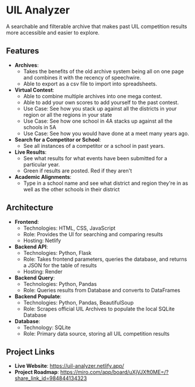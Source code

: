 # UIL Analyzer
A searchable and filterable archive that makes past UIL competition results more accessible and easier to explore.

## Features
  - **Archives**:
    - Takes the benefits of the old archive system being all on one page and combines it with the recency of speechwire.
    - Able to export as a csv file to import into spreadsheets.
  - **Virtual Contest**:
    - Able to combine multiple archives into one mega contest.
    - Able to add your own scores to add yourself to the past contest.
    - Use Case: See how you stack up against all the districts in your region or all the regions in your state
    - Use Case: See how one school in 4A stacks up against all the schools in 5A
    - Use Case: See how you would have done at a meet many years ago.
  - **Search for a Competitor or School**:
    - See all instances of a competitor or a school in past years.
  - **Live Results**:
    - See what results for what events have been submitted for a particular year.
    - Green if results are posted. Red if they aren't
  - **Academic Alignments**:
    - Type in a school name and see what district and region they're in as well as the other schools in their district

## Architecture
  - **Frontend**:
    - Technologies: HTML, CSS, JavaScript
    - Role: Provides the UI for searching and comparing results
    - Hosting: Netlify
  - **Backend API**:
    - Technologies: Python, Flask
    - Role: Takes frontend parameters, queries the database, and returns a JSON for the table of results
    - Hosting: Render
  - **Backend Query**:
    - Technologies: Python, Pandas
    - Role: Queries results from Database and converts to DataFrames
  - **Backend Populate**:
    - Technologies: Python, Pandas, BeautifulSoup
    - Role: Scrapes official UIL Archives to populate the local SQLite Database
  - **Database**:
    - Technology: SQLite
    - Role: Primary data source, storing all UIL competition results

## Project Links
  - **Live Website**: https://uil-analyzer.netlify.app/
  - **Project Roadmap**: https://miro.com/app/board/uXjVJXft0ME=/?share_link_id=984844134323

